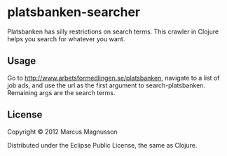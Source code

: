 # platsbanken-searcher

Platsbanken has silly restrictions on search terms. This crawler in Clojure helps you search for whatever you want.

## Usage

Go to http://www.arbetsformedlingen.se/platsbanken, navigate to a list of job ads, and use the url as the first argument to search-platsbanken. Remaining args are the search terms.

## License

Copyright © 2012 Marcus Magnusson

Distributed under the Eclipse Public License, the same as Clojure.
